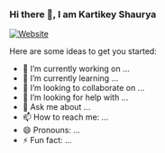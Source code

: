 ### Hi there 👋, I am Kartikey Shaurya
[![Website](https://github.com/kartikeyshaurya/kartikeyshaurya.github.io/blob/master/images/aa.png)](https://kartikeyshaurya.github.io/)




Here are some ideas to get you started:

- 🔭 I’m currently working on ...
- 🌱 I’m currently learning ...
- 👯 I’m looking to collaborate on ...
- 🤔 I’m looking for help with ...
- 💬 Ask me about ...
- 📫 How to reach me: ...
- 😄 Pronouns: ...
- ⚡ Fun fact: ...